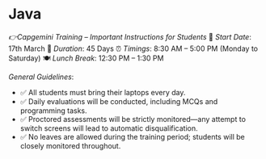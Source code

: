 # Java

*👉Capgemini Training – Important Instructions for Students*
📅 *Start Date*: 17th March
📆 *Duration*: 45 Days
⏰ *Timings*: 8:30 AM – 5:00 PM (Monday to Saturday)
🍽 *Lunch Break*: 12:30 PM – 1:30 PM

*General Guidelines*:
- ✅ All students must bring their laptops every day.
- ✅ Daily evaluations will be conducted, including MCQs and programming tasks.
- ✅ Proctored assessments will be strictly monitored—any attempt to switch screens will lead to automatic disqualification.
- ✅ No leaves are allowed during the training period; students will be closely monitored throughout.
